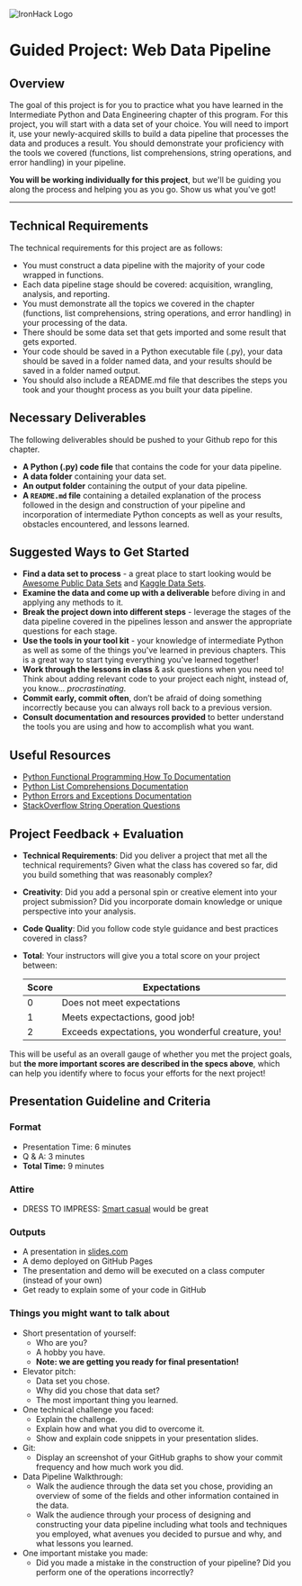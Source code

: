 ![IronHack Logo](https://s3-eu-west-1.amazonaws.com/ih-materials/uploads/upload_d5c5793015fec3be28a63c4fa3dd4d55.png)

# Guided Project: Web Data Pipeline

## Overview

The goal of this project is for you to practice what you have learned in the Intermediate Python and Data Engineering chapter of this program. For this project, you will start with a data set of your choice. You will need to import it, use your newly-acquired skills to build a data pipeline that processes the data and produces a result. You should demonstrate your proficiency with the tools we covered (functions, list comprehensions, string operations, and error handling) in your pipeline.

**You will be working individually for this project**, but we'll be guiding you along the process and helping you as you go. Show us what you've got!

---

## Technical Requirements

The technical requirements for this project are as follows:

* You must construct a data pipeline with the majority of your code wrapped in functions.
* Each data pipeline stage should be covered: acquisition, wrangling, analysis, and reporting.
* You must demonstrate all the topics we covered in the chapter (functions, list comprehensions, string operations, and error handling) in your processing of the data.
* There should be some data set that gets imported and some result that gets exported.
* Your code should be saved in a Python executable file (.py), your data should be saved in a folder named data, and your results should be saved in a folder named output.
* You should also include a README.md file that describes the steps you took and your thought process as you built your data pipeline.

## Necessary Deliverables

The following deliverables should be pushed to your Github repo for this chapter.

* **A Python (.py) code file** that contains the code for your data pipeline.
* **A data folder** containing your data set.
* **An output folder** containing the output of your data pipeline.
* **A ``README.md`` file** containing a detailed explanation of the process followed in the design and construction of your pipeline and incorporation of intermediate Python concepts as well as your results, obstacles encountered, and lessons learned.

## Suggested Ways to Get Started

* **Find a data set to process** - a great place to start looking would be [Awesome Public Data Sets](https://github.com/awesomedata/awesome-public-datasets) and [Kaggle Data Sets](https://www.kaggle.com/datasets).
* **Examine the data and come up with a deliverable** before diving in and applying any methods to it.
* **Break the project down into different steps** - leverage the stages of the data pipeline covered in the pipelines lesson and answer the appropriate questions for each stage.
* **Use the tools in your tool kit** - your knowledge of intermediate Python as well as some of the things you've learned in previous chapters. This is a great way to start tying everything you've learned together!
* **Work through the lessons in class** & ask questions when you need to! Think about adding relevant code to your project each night, instead of, you know... _procrastinating_.
* **Commit early, commit often**, don’t be afraid of doing something incorrectly because you can always roll back to a previous version.
* **Consult documentation and resources provided** to better understand the tools you are using and how to accomplish what you want.

## Useful Resources

* [Python Functional Programming How To Documentation](https://docs.python.org/3.7/howto/functional.html)
* [Python List Comprehensions Documentation](https://docs.python.org/3/tutorial/datastructures.html#list-comprehensions)
* [Python Errors and Exceptions Documentation](https://docs.python.org/3/tutorial/errors.html)
* [StackOverflow String Operation Questions](https://stackoverflow.com/questions/tagged/string+python)

## Project Feedback + Evaluation

* __Technical Requirements__: Did you deliver a project that met all the technical requirements? Given what the class has covered so far, did you build something that was reasonably complex?

* __Creativity__: Did you add a personal spin or creative element into your project submission? Did you incorporate domain knowledge or unique perspective into your analysis.

* __Code Quality__: Did you follow code style guidance and best practices covered in class?

* __Total__: Your instructors will give you a total score on your project between:

    **Score**|**Expectations**
    -----|-----
    0|Does not meet expectations
    1|Meets expectactions, good job!
    2|Exceeds expectations, you wonderful creature, you!

This will be useful as an overall gauge of whether you met the project goals, but __the more important scores are described in the specs above__, which can help you identify where to focus your efforts for the next project!

## Presentation Guideline and Criteria

### Format

* Presentation Time: 6 minutes
* Q & A: 3 minutes
* **Total Time:** 9 minutes

### Attire

* DRESS TO IMPRESS: [Smart casual](https://en.wikipedia.org/wiki/Smart_casual) would be great

### Outputs

* A presentation in [slides.com](https://slides.com/)
* A demo deployed on GitHub Pages
* The presentation and demo will be executed on a class computer (instead of your own)
* Get ready to explain some of your code in GitHub

### Things you might want to talk about

* Short presentation of yourself:
	* Who are you?
	* A hobby you have.
  * __Note: we are getting you ready for final presentation!__
* Elevator pitch:
  * Data set you chose.
  * Why did you chose that data set?
  * The most important thing you learned.
* One technical challenge you faced:
  * Explain the challenge.
  * Explain how and what you did to overcome it.
  * Show and explain code snippets in your presentation slides.
* Git:
  * Display an screenshot of your GitHub graphs to show your commit frequency and how much work you did.
* Data Pipeline Walkthrough:
  * Walk the audience through the data set you chose, providing an overview of some of the fields and other information contained in the data.
  * Walk the audience through your process of designing and constructing your data pipeline including what tools and techniques you employed, what avenues you decided to pursue and why, and what lessons you learned.
* One important mistake you made:
  * Did you made a mistake in the construction of your pipeline? Did you perform one of the operations incorrectly?